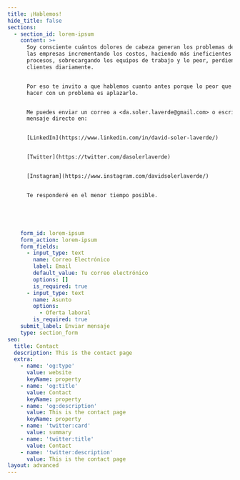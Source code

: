 ```yaml
---
title: ¡Hablemos!
hide_title: false
sections:
  - section_id: lorem-ipsum
    content: >+
      Soy consciente cuántos dolores de cabeza generan los problemas dentro de
      las empresas incrementando los costos, haciendo más ineficientes los
      procesos, sobrecargando los equipos de trabajo y lo peor, perdiendo
      clientes diariamente.


      Por eso te invito a que hablemos cuanto antes porque lo peor que se puede
      hacer con un problema es aplazarlo. 


      Me puedes enviar un correo a <da.soler.laverde@gmail.com> o escríbeme un
      mensaje directo en:


      [LinkedIn](https://www.linkedin.com/in/david-soler-laverde/)


      [Twitter](https://twitter.com/dasolerlaverde)


      [Instagram](https://www.instagram.com/davidsolerlaverde/)


      Te responderé en el menor tiempo posible.





    form_id: lorem-ipsum
    form_action: lorem-ipsum
    form_fields:
      - input_type: text
        name: Correo Electrónico
        label: Email
        default_value: Tu correo electrónico
        options: []
        is_required: true
      - input_type: text
        name: Asunto
        options:
          - Oferta laboral
        is_required: true
    submit_label: Enviar mensaje
    type: section_form
seo:
  title: Contact
  description: This is the contact page
  extra:
    - name: 'og:type'
      value: website
      keyName: property
    - name: 'og:title'
      value: Contact
      keyName: property
    - name: 'og:description'
      value: This is the contact page
      keyName: property
    - name: 'twitter:card'
      value: summary
    - name: 'twitter:title'
      value: Contact
    - name: 'twitter:description'
      value: This is the contact page
layout: advanced
---
```

